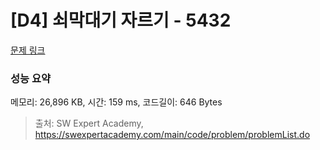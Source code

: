 # [D4] 쇠막대기 자르기 - 5432 

[문제 링크](https://swexpertacademy.com/main/code/problem/problemDetail.do?contestProbId=AWVl47b6DGMDFAXm) 

### 성능 요약

메모리: 26,896 KB, 시간: 159 ms, 코드길이: 646 Bytes



> 출처: SW Expert Academy, https://swexpertacademy.com/main/code/problem/problemList.do